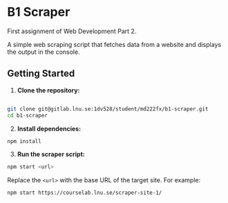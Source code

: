 # B1 Scraper

First assignment of Web Development Part 2.

A simple web scraping script that fetches data from a website and displays the output in the console.

## Getting Started

1. **Clone the repository:**

  ``` bash

  git clone git@gitlab.lnu.se:1dv528/student/md222fx/b1-scraper.git
  cd b1-scraper 
  ```

2. **Install dependencies:**

  ``` bash
  npm install
  ```

3. **Run the scraper script:**

  ``` bash
  npm start <url>
  ```
Replace the ```<url>``` with the base URL of the target site. For example:

  ``` bash
  npm start https://courselab.lnu.se/scraper-site-1/ 
  ```
